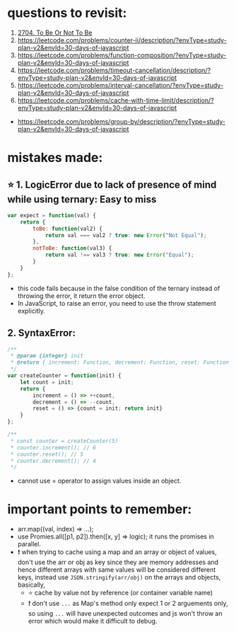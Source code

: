 # questions to revisit:
1. [2704. To Be Or Not To Be](https://leetcode.com/problems/to-be-or-not-to-be/description/?envType=study-plan-v2&envId=30-days-of-javascript)
2. https://leetcode.com/problems/counter-ii/description/?envType=study-plan-v2&envId=30-days-of-javascript
3. https://leetcode.com/problems/function-composition/?envType=study-plan-v2&envId=30-days-of-javascript
4. https://leetcode.com/problems/timeout-cancellation/description/?envType=study-plan-v2&envId=30-days-of-javascript
5. https://leetcode.com/problems/interval-cancellation/?envType=study-plan-v2&envId=30-days-of-javascript
6. https://leetcode.com/problems/cache-with-time-limit/description/?envType=study-plan-v2&envId=30-days-of-javascript
- https://leetcode.com/problems/group-by/description/?envType=study-plan-v2&envId=30-days-of-javascript

# mistakes made:
## ⭐️ 1. LogicError due to lack of presence of mind while using ternary: Easy to miss
```js
var expect = function(val) {
    return {
        toBe: function(val2) {
            return val === val2 ? true: new Error("Not Equal");
        },
        notToBe: function(val3) {
            return val !== val3 ? true: new Error("Equal");
        }
    }
};
```
- this code fails because in the false condition of the ternary instead of throwing the error, it return the error object.
- In JavaScript, to raise an error, you need to use the throw statement explicitly.
## 2. SyntaxError:
```js
/**
 * @param {integer} init
 * @return { increment: Function, decrement: Function, reset: Function }
 */
var createCounter = function(init) {
    let count = init;
    return {
        increment = () => ++count,
        decrement = () => --count,
        reset = () => {count = init; return init}
    }
};

/**
 * const counter = createCounter(5)
 * counter.increment(); // 6
 * counter.reset(); // 5
 * counter.decrement(); // 4
 */
```
- cannot use = operator to assign values inside an object.

# important points to remember:
- arr.map((val, index) => ...);
- use Promies.all([p1, p2]).then([x, y] => logic); it runs the promises in parallel.
- ❗️ when trying to cache using a map and an array or object of values, don't use the arr or obj as key since they are memory addresses and hence different arrays with same values will be considered different keys, instead use `JSON.stringify(arr/obj)` on the arrays and objects, basically,
    - ⭐️ cache by value not by reference (or container variable name)
    - ❗️ don't use `...` as Map's method only expect 1 or 2 arguements only, so using `...` will have unexpected outcomes and js won't throw an error which would make it difficult to debug.